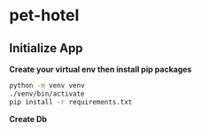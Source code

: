 # pet-hotel

## Initialize App

**Create your virtual env then install pip packages**
```bash
python -m venv venv
./venv/bin/activate
pip install -r requirements.txt 
```

**Create Db**
```bash
```




